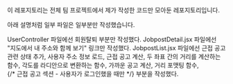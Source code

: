 
이 레포지토리는 전체 팀 프로젝트에서 제가 작성한 코드만 모아둔 레포지토리입니다.

아래 설명처럼 일부 파일은 일부분만 작성했습니다.

UserController 파일에선 회원탈퇴 부분만 작성했다.
JobpostDetail.jsx 파일에선 "지도에서 내 주소와 함께 보기" 링크만 작성했다.
JobpostList.jsx 파일에선 근접 공고 관련 상태 추가, 사용자 주소 정보 로드, 
근접 공고 계산, 두 좌표 간의 거리를 계산하는 함수, 각도를 라디안으로 변환하는 함수, 
가까운 공고 계산, 거리 포맷팅 함수,  
{/* 근접 공고 섹션 - 사용자가 로그인했을 때만 */} 부분을 작성했다.
